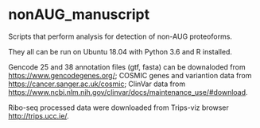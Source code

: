 # nonAUG_manuscript

Scripts that perform analysis for detection of non-AUG proteoforms.  

They all can be run on Ubuntu 18.04 with Python 3.6 and R installed. 

Gencode 25 and 38 annotation files (gtf, fasta) can be downaloded from https://www.gencodegenes.org/; 
COSMIC genes and variantion data from https://cancer.sanger.ac.uk/cosmic; ClinVar data from https://www.ncbi.nlm.nih.gov/clinvar/docs/maintenance_use/#download. 

Ribo-seq processed data were downloaded from Trips-viz browser http://trips.ucc.ie/. 


